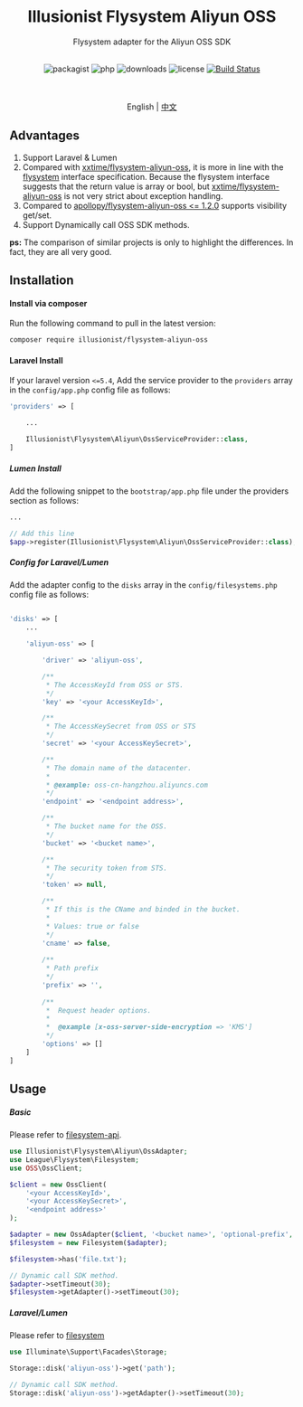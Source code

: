 <h1 align="center">Illusionist Flysystem Aliyun OSS</h1>
<div align="center">
Flysystem adapter for the Aliyun OSS SDK
<br /><br />

![packagist](https://img.shields.io/packagist/v/illusionist/flysystem-aliyun-oss?style=flat-square)
![php](https://img.shields.io/packagist/php-v/illusionist/flysystem-aliyun-oss?style=flat-square)
![downloads](https://img.shields.io/packagist/dm/illusionist/flysystem-aliyun-oss?style=flat-square)
![license](https://img.shields.io/packagist/l/illusionist/flysystem-aliyun-oss?style=flat-square)
[![Build Status](https://app.travis-ci.com/illusionist-php/flysystem-aliyun-oss.svg?branch=1.x)](https://app.travis-ci.com/illusionist-php/flysystem-aliyun-oss)

<br /><br />
English | [中文](README-zh_CN.md) 
</div>

## Advantages

1. Support Laravel & Lumen
2. Compared with [xxtime/flysystem-aliyun-oss](https://github.com/xxtime/flysystem-aliyun-oss), it is more in line with the [flysystem](https://flysystem.thephpleague.com/docs/architecture/) interface specification. Because the flysystem interface suggests that the return value is array or bool, but [xxtime/flysystem-aliyun-oss](https://github.com/xxtime/flysystem-aliyun-oss) is not very strict about exception handling.
3. Compared to [apollopy/flysystem-aliyun-oss <= 1.2.0](https://github.com/apollopy/flysystem-aliyun-oss) supports visibility get/set.
4. Support Dynamically call OSS SDK methods.

**ps:** The comparison of similar projects is only to highlight the differences. In fact, they are all very good.

## Installation

#### Install via composer

Run the following command to pull in the latest version:

```bash
composer require illusionist/flysystem-aliyun-oss
```

#### Laravel Install

If your laravel version `<=5.4`, Add the service provider to the `providers` array in the `config/app.php` config file as follows:

```php
'providers' => [

    ...

    Illusionist\Flysystem\Aliyun\OssServiceProvider::class,
]
```

##### Lumen Install

Add the following snippet to the `bootstrap/app.php` file under the providers section as follows:

```php
...

// Add this line
$app->register(Illusionist\Flysystem\Aliyun\OssServiceProvider::class);
```

##### Config for Laravel/Lumen

Add the adapter config to the `disks` array in the `config/filesystems.php` config file as follows:

```php

'disks' => [
    ...

    'aliyun-oss' => [

        'driver' => 'aliyun-oss',

        /**
         * The AccessKeyId from OSS or STS.
         */
        'key' => '<your AccessKeyId>',

        /**
         * The AccessKeySecret from OSS or STS
         */
        'secret' => '<your AccessKeySecret>',

        /**
         * The domain name of the datacenter.
         *
         * @example: oss-cn-hangzhou.aliyuncs.com
         */
        'endpoint' => '<endpoint address>',

        /**
         * The bucket name for the OSS.
         */
        'bucket' => '<bucket name>',

        /**
         * The security token from STS.
         */
        'token' => null,

        /**
         * If this is the CName and binded in the bucket.
         *
         * Values: true or false
         */
        'cname' => false,
        
        /**
         * Path prefix
         */
        'prefix' => '',
        
        /**
         *  Request header options.
         * 
         *  @example [x-oss-server-side-encryption => 'KMS']
         */
        'options' => []
    ]
]
```

## Usage

##### Basic

Please refer to [filesystem-api](https://flysystem.thephpleague.com/docs/usage/filesystem-api/).

```php
use Illusionist\Flysystem\Aliyun\OssAdapter;
use League\Flysystem\Filesystem;
use OSS\OssClient;

$client = new OssClient(
    '<your AccessKeyId>',
    '<your AccessKeySecret>',
    '<endpoint address>'
);

$adapter = new OssAdapter($client, '<bucket name>', 'optional-prefix', 'optional-options');
$filesystem = new Filesystem($adapter);

$filesystem->has('file.txt');

// Dynamic call SDK method.
$adapter->setTimeout(30);
$filesystem->getAdapter()->setTimeout(30);

```

##### Laravel/Lumen

Please refer to [filesystem](https://laravel.com/docs/6.x/filesystem)

```php
use Illuminate\Support\Facades\Storage;

Storage::disk('aliyun-oss')->get('path');

// Dynamic call SDK method.
Storage::disk('aliyun-oss')->getAdapter()->setTimeout(30);
```
